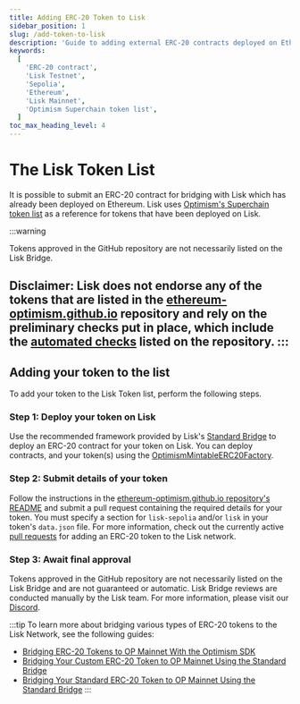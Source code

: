 ```yaml
---
title: Adding ERC-20 Token to Lisk
sidebar_position: 1
slug: /add-token-to-lisk
description: 'Guide to adding external ERC-20 contracts deployed on Ethereum to Lisk network.'
keywords:
  [
    'ERC-20 contract',
    'Lisk Testnet',
    'Sepolia',
    'Ethereum',
    'Lisk Mainnet',
    'Optimism Superchain token list',
  ]
toc_max_heading_level: 4
---
```



# The Lisk Token List
It is possible to submit an ERC-20 contract for bridging with Lisk which has already been deployed on Ethereum.
Lisk uses [Optimism's Superchain token list](https://github.com/ethereum-optimism/ethereum-optimism.github.io/blob/master/optimism.tokenlist.json) as a reference for tokens that have been deployed on Lisk.

:::warning

Tokens approved in the GitHub repository are not necessarily listed on the Lisk Bridge.

**Disclaimer:** Lisk does not endorse any of the tokens that are listed in the [**ethereum-optimism.github.io**](https://github.com/ethereum-optimism/ethereum-optimism.github.io) repository and rely on the preliminary checks put in place, which include the [**automated checks**](https://github.com/ethereum-optimism/ethereum-optimism.github.io?tab=readme-ov-file#automated-checks) listed on the repository.
:::
---

## Adding your token to the list

To add your token to the Lisk Token list, perform the following steps.

### Step 1: Deploy your token on Lisk

Use the recommended framework provided by Lisk's [Standard Bridge](network-info#lisk-sepolia-testnet) to deploy an ERC-20 contract for your token on Lisk.
You can deploy contracts, and your token(s) using the [OptimismMintableERC20Factory](contracts).

### Step 2: Submit details of your token

Follow the instructions in the [ethereum-optimism.github.io repository's README](https://github.com/ethereum-optimism/ethereum-optimism.github.io?tab=readme-ov-file#superchain-token-list) and submit a pull request containing the required details for your token.
You must specify a section for `lisk-sepolia` and/or `lisk` in your token's `data.json` file.
For more information, check out the currently active [pull requests](https://github.com/ethereum-optimism/ethereum-optimism.github.io/pulls) for adding an ERC-20 token to the Lisk network.

### Step 3: Await final approval

Tokens approved in the GitHub repository are not necessarily listed on the Lisk Bridge and are not guaranteed or automatic.
Lisk Bridge reviews are conducted manually by the Lisk team.
For more information, please visit our [Discord](https://lisk.chat/).

:::tip
To learn more about bridging various types of ERC-20 tokens to the Lisk Network, see the following guides:

- [Bridging ERC-20 Tokens to OP Mainnet With the Optimism SDK](https://docs.optimism.io/builders/dapp-developers/tutorials/cross-dom-bridge-erc20)
- [Bridging Your Custom ERC-20 Token to OP Mainnet Using the Standard Bridge](https://docs.optimism.io/builders/dapp-developers/tutorials/standard-bridge-custom-token)
- [Bridging Your Standard ERC-20 Token to OP Mainnet Using the Standard Bridge](https://docs.optimism.io/builders/dapp-developers/tutorials/standard-bridge-standard-token)
:::